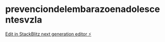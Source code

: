 # prevenciondelembarazoenadolescentesvzla

[Edit in StackBlitz next generation editor ⚡️](https://stackblitz.com/~/github.com/SvdGamerYT/prevenciondelembarazoenadolescentesvzla)